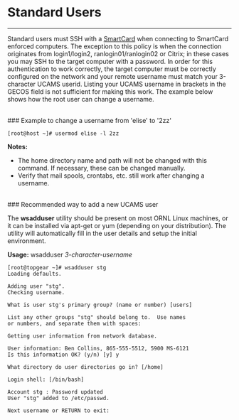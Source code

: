 # Standard Users
---

Standard users must SSH with a [SmartCard](../home#ssh-secure-shell) when connecting to SmartCard enforced computers. The exception to this policy is when the connection originates from login1/login2, ranlogin01/ranlogin02 or Citrix; in these cases you may SSH to the target computer with a password. In order for this authentication to work correctly, the target computer must be correctly configured on the network and your remote username must match your 3-character UCAMS userid. Listing your UCAMS username in brackets in the GECOS field is not sufficient for making this work. The example below shows how the root user can change a username.


<br />
### Example to change a username from 'elise' to '2zz'

```
[root@host ~]# usermod elise -l 2zz
```

**Notes:**
- The home directory name and path will not be changed with this command. If necessary, these can be changed manually.
- Verify that mail spools, crontabs, etc. still work after changing a username.


<br />
### Recommended way to add a new UCAMS user

The **wsadduser** utility should be present on most ORNL Linux machines, or it can be installed via apt-get or yum (depending on your distribution). The utility will automatically fill in the user details and setup the initial environment.

**Usage:** wsadduser *3-character-username*
```
[root@topgear ~]# wsadduser stg
Loading defaults.

Adding user "stg".
Checking username.

What is user stg's primary group? (name or number) [users]

List any other groups "stg" should belong to.  Use names
or numbers, and separate them with spaces:

Getting user information from network database.

User information: Ben Collins, 865-555-5512, 5900 MS-6121
Is this information OK? (y/n) [y] y

What directory do user directories go in? [/home]

Login shell: [/bin/bash]

Account stg : Password updated
User "stg" added to /etc/passwd.

Next username or RETURN to exit:
```

